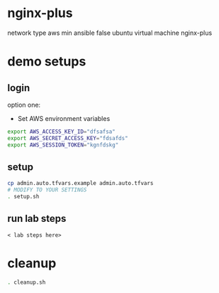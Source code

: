 # nginx-plus
network type aws min
ansible false
ubuntu virtual machine nginx-plus

# demo setups

## login

option one:
- Set AWS environment variables
```bash
export AWS_ACCESS_KEY_ID="dfsafsa"
export AWS_SECRET_ACCESS_KEY="fdsafds"
export AWS_SESSION_TOKEN="kgnfdskg"
```

## setup
```bash
cp admin.auto.tfvars.example admin.auto.tfvars
# MODIFY TO YOUR SETTINGS
. setup.sh
```

## run lab steps
```
< lab steps here>
```

# cleanup
```bash
. cleanup.sh
```
